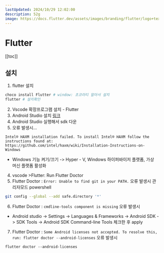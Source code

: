 ```yaml
---
lastUpdated: 2024/10/29 12:02:00
description: 52g
image: https://docs.flutter.dev/assets/images/branding/flutter/logo+text/horizontal/default.svg
---
```


# Flutter

[[toc]]

## 설치

1. flutter 설치
```sh
choco install Flutter # window: 초코라티 알아서 설치
flutter # 설치확인
```
2. Vscode 확장프로그램 설치 - Flutter
3. Android Studio 설치 [링크](https://developer.android.com/studio)  
4. Android Studio 실행해서 sdk 다운
5. 오류 발생시...  
```
Intel® HAXM installation failed. To install Intel® HAXM follow the instructions found at: 
https://github.com/intel/haxm/wiki/Installation-Instructions-on-Windows
```
- Windows 기능 켜기/끄기 -> Hyper - V, Windows 하이퍼바이저 플랫폼, 가상 머신 플랫폼 활성화
4. vscode >Flutter: Run Flutter Doctor
5. Flutter Doctor : `Error: Unable to find git in your PATH.` 오류 발생시 관리자모드 powershell
```sh
git config --global --add safe.directory '*'
```
6. Flutter Doctor : `cmdline-tools component is missing` 오류 발생시
- Android studio -> Settings -> Languages & Frameworks -> Android SDK -> SDK Tools -> Android SDK Command-line Tools 체크한 후 apply
7. Flutter Doctor : `Some Android licenses not accepted. To resolve this, run: flutter doctor --android-licenses` 오류 발생시
```
flutter doctor --android-licenses
```